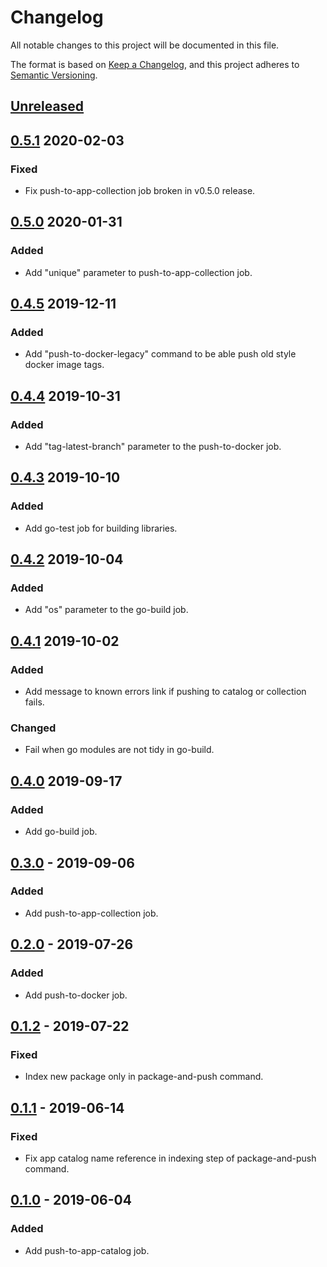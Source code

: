 # Changelog

All notable changes to this project will be documented in this file.

The format is based on [Keep a Changelog](https://keepachangelog.com/en/1.0.0/),
and this project adheres to [Semantic Versioning](https://semver.org/spec/v2.0.0.html).

## [Unreleased]

## [0.5.1] 2020-02-03

### Fixed

- Fix push-to-app-collection job broken in v0.5.0 release.

## [0.5.0] 2020-01-31

### Added

- Add "unique" parameter to push-to-app-collection job.

## [0.4.5] 2019-12-11

### Added

- Add "push-to-docker-legacy" command to be able push old style docker image tags.

## [0.4.4] 2019-10-31

### Added

- Add "tag-latest-branch" parameter to the push-to-docker job.

## [0.4.3] 2019-10-10

### Added

- Add go-test job for building libraries.

## [0.4.2] 2019-10-04

### Added

- Add "os" parameter to the go-build job.

## [0.4.1] 2019-10-02

### Added

- Add message to known errors link if pushing to catalog or collection fails.

### Changed

- Fail when go modules are not tidy in go-build.

## [0.4.0] 2019-09-17

### Added

- Add go-build job.

## [0.3.0] - 2019-09-06

### Added

- Add push-to-app-collection job.

## [0.2.0] - 2019-07-26

### Added

- Add push-to-docker job.

## [0.1.2] - 2019-07-22

### Fixed

- Index new package only in package-and-push command.

## [0.1.1] - 2019-06-14

### Fixed

- Fix app catalog name reference in indexing step of package-and-push command.

## [0.1.0] - 2019-06-04

### Added

- Add push-to-app-catalog job.

[Unreleased]: https://github.com/giantswarm/architect-orb/compare/v0.5.1...HEAD
[0.5.1]: https://github.com/giantswarm/architect-orb/compare/v0.5.0...v0.5.1
[0.5.0]: https://github.com/giantswarm/architect-orb/compare/v0.4.5...v0.5.0
[0.4.5]: https://github.com/giantswarm/architect-orb/compare/v0.4.4...v0.4.5
[0.4.4]: https://github.com/giantswarm/architect-orb/compare/v0.4.3...v0.4.4
[0.4.3]: https://github.com/giantswarm/architect-orb/compare/v0.4.2...v0.4.3
[0.4.2]: https://github.com/giantswarm/architect-orb/compare/v0.4.1...v0.4.2
[0.4.1]: https://github.com/giantswarm/architect-orb/compare/v0.4.0...v0.4.1
[0.4.0]: https://github.com/giantswarm/architect-orb/compare/v0.3.0...v0.4.0
[0.3.0]: https://github.com/giantswarm/architect-orb/compare/v0.2.0...v0.3.0
[0.2.0]: https://github.com/giantswarm/architect-orb/compare/v0.1.2...v0.2.0
[0.1.2]: https://github.com/giantswarm/architect-orb/compare/v0.1.1...v0.1.2
[0.1.1]: https://github.com/giantswarm/architect-orb/compare/v0.1.0...v0.1.1
[0.1.0]: https://github.com/giantswarm/architect-orb/releases/tag/v0.1.0
